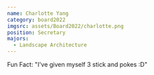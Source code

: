 ```yaml
---
name: Charlotte Yang
category: board2022
imgsrc: assets/Board2022/charlotte.png
position: Secretary
majors:
  - Landscape Architecture
---
```

Fun Fact: "I've given myself 3 stick and pokes :D"
